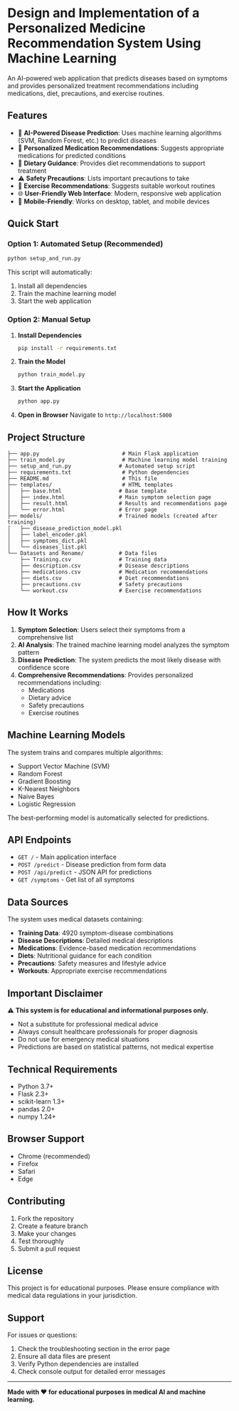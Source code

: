 # Design and Implementation of a Personalized Medicine Recommendation System Using Machine Learning

An AI-powered web application that predicts diseases based on symptoms and provides personalized treatment recommendations including medications, diet, precautions, and exercise routines.

## Features

- 🤖 **AI-Powered Disease Prediction**: Uses machine learning algorithms (SVM, Random Forest, etc.) to predict diseases
- 💊 **Personalized Medication Recommendations**: Suggests appropriate medications for predicted conditions
- 🥗 **Dietary Guidance**: Provides diet recommendations to support treatment
- ⚠️ **Safety Precautions**: Lists important precautions to take
- 🏃 **Exercise Recommendations**: Suggests suitable workout routines
- 🌐 **User-Friendly Web Interface**: Modern, responsive web application
- 📱 **Mobile-Friendly**: Works on desktop, tablet, and mobile devices

## Quick Start

### Option 1: Automated Setup (Recommended)
```bash
python setup_and_run.py
```

This script will automatically:
1. Install all dependencies
2. Train the machine learning model
3. Start the web application

### Option 2: Manual Setup

1. **Install Dependencies**
   ```bash
   pip install -r requirements.txt
   ```

2. **Train the Model**
   ```bash
   python train_model.py
   ```

3. **Start the Application**
   ```bash
   python app.py
   ```

4. **Open in Browser**
   Navigate to `http://localhost:5000`

## Project Structure

```
├── app.py                          # Main Flask application
├── train_model.py                  # Machine learning model training
├── setup_and_run.py               # Automated setup script
├── requirements.txt                # Python dependencies
├── README.md                       # This file
├── templates/                      # HTML templates
│   ├── base.html                  # Base template
│   ├── index.html                 # Main symptom selection page
│   ├── result.html                # Results and recommendations page
│   └── error.html                 # Error page
├── models/                        # Trained models (created after training)
│   ├── disease_prediction_model.pkl
│   ├── label_encoder.pkl
│   ├── symptoms_dict.pkl
│   └── diseases_list.pkl
└── Datasets and Rename/           # Data files
    ├── Training.csv               # Training data
    ├── description.csv            # Disease descriptions
    ├── medications.csv            # Medication recommendations
    ├── diets.csv                  # Diet recommendations
    ├── precautions.csv            # Safety precautions
    └── workout.csv                # Exercise recommendations
```

## How It Works

1. **Symptom Selection**: Users select their symptoms from a comprehensive list
2. **AI Analysis**: The trained machine learning model analyzes the symptom pattern
3. **Disease Prediction**: The system predicts the most likely disease with confidence score
4. **Comprehensive Recommendations**: Provides personalized recommendations including:
   - Medications
   - Dietary advice
   - Safety precautions
   - Exercise routines

## Machine Learning Models

The system trains and compares multiple algorithms:
- Support Vector Machine (SVM)
- Random Forest
- Gradient Boosting
- K-Nearest Neighbors
- Naive Bayes
- Logistic Regression

The best-performing model is automatically selected for predictions.

## API Endpoints

- `GET /` - Main application interface
- `POST /predict` - Disease prediction from form data
- `POST /api/predict` - JSON API for predictions
- `GET /symptoms` - Get list of all symptoms

## Data Sources

The system uses medical datasets containing:
- **Training Data**: 4920 symptom-disease combinations
- **Disease Descriptions**: Detailed medical descriptions
- **Medications**: Evidence-based medication recommendations
- **Diets**: Nutritional guidance for each condition
- **Precautions**: Safety measures and lifestyle advice
- **Workouts**: Appropriate exercise recommendations

## Important Disclaimer

⚠️ **This system is for educational and informational purposes only.**

- Not a substitute for professional medical advice
- Always consult healthcare professionals for proper diagnosis
- Do not use for emergency medical situations
- Predictions are based on statistical patterns, not medical expertise

## Technical Requirements

- Python 3.7+
- Flask 2.3+
- scikit-learn 1.3+
- pandas 2.0+
- numpy 1.24+

## Browser Support

- Chrome (recommended)
- Firefox
- Safari
- Edge

## Contributing

1. Fork the repository
2. Create a feature branch
3. Make your changes
4. Test thoroughly
5. Submit a pull request

## License

This project is for educational purposes. Please ensure compliance with medical data regulations in your jurisdiction.

## Support

For issues or questions:
1. Check the troubleshooting section in the error page
2. Ensure all data files are present
3. Verify Python dependencies are installed
4. Check console output for detailed error messages

---

**Made with ❤️ for educational purposes in medical AI and machine learning.**
